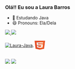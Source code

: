 ### Olá!! Eu sou a Laura Barros 

- 🌱 Estudando Java
- 😄 Pronouns: Ela/Dela

<div>
  <a href="https://github.com/LauraBSouza">
  <img height="180em" src="https://github-readme-stats.vercel.app/api?username=LauraBSouza&show_icons=true&theme=midnight-purple&include_all_commits=true&count_private=true"/>
  <img height="180em" src="https://github-readme-stats.vercel.app/api/top-langs/?username=LauraBSouza&layout=compact&langs_count=7&theme=midnight-purple"/>
</div>

  <div style="display: inline_block"><br>
  <img align="center" alt="Laura-Java" height="30" width="40" src="https://cdn.jsdelivr.net/gh/devicons/devicon/icons/java/java-original.svg" />
  <img align="center" alt="Laura-HTML" height="30" width="40" src="https://raw.githubusercontent.com/devicons/devicon/master/icons/html5/html5-original.svg">
    
</div>
  
  ##
  
  <div> 
  
  <a href = "mailto:laurabarros2541@gmail.com"><img src="https://img.shields.io/badge/-Gmail-%23333?style=for-the-badge&logo=gmail&logoColor=white" target="_blank"></a>
  <a href="https://www.linkedin.com/in/laura-barros-souza/" target="_blank"><img src="https://img.shields.io/badge/-LinkedIn-%230077B5?style=for-the-badge&logo=linkedin&logoColor=white" target="_blank"></a> 
 
</div>
